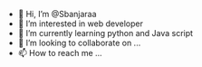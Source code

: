 - 👋 Hi, I’m @Sbanjaraa
- 👀 I’m interested in web developer 
- 🌱 I’m currently learning python and Java script 
- 💞️ I’m looking to collaborate on ...
- 📫 How to reach me ...

<!---
Sbanjaraa/Sbanjaraa is a ✨ special ✨ repository because its `README.md` (this file) appears on your GitHub profile.
You can click the Preview link to take a look at your changes.
--->
